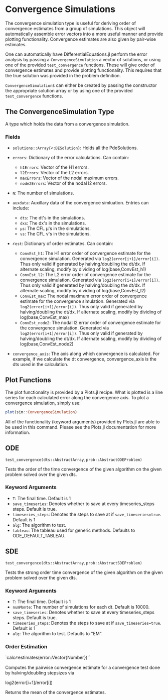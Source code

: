 # Convergence Simulations

The convergence simulation type is useful for deriving order of convergence estimates
from a group of simulations. This object will automatically assemble error vectors
into a more useful manner and provide plotting functionality. Convergence estimates
are also given by pair-wise estimates.

One can automatically have DifferentialEquations.jl perform the error analysis by
passing a `ConvergenceSimulation` a vector of solutions, or using one of the provided
`test_convergence` functions. These will give order of convergence estimates and
provide plotting functionality. This requires that the true solution was provided
in the problem definition.

`ConvergenceSimulation`s can either be created by passing the constructor the
appropriate solution array or by using one of the provided `test_convergence` functions.

## The ConvergenceSimulation Type

A type which holds the data from a convergence simulation.

### Fields

* `solutions::Array{<:DESolution}`: Holds all the PdeSolutions.
* `errors`: Dictionary of the error calculations. Can contain:

    - `h1Errors`: Vector of the H1 errors.
    - `l2Errors`: Vector of the L2 errors.
    - `maxErrors`: Vector of the nodal maximum errors.
    - `node2Errors`: Vector of the nodal l2 errors.

* `N`: The number of simulations.
* `auxdata`: Auxillary data of the convergence simluation. Entries can include:

    - `dts`: The dt's in the simulations.
    - `dxs`: The dx's in the simulations.
    - `μs`: The CFL μ's in the simulations.
    - `νs`: The CFL ν's in the simulations.

* `𝒪est`: Dictionary of order estimates. Can contain:

    - `ConvEst_h1`: The H1 error order of convergence estimate for the convergence simulation.
       Generated via `log2(error[i+1]/error[i])`. Thus only valid if generated by halving/doubling
       the dt/dx. If alternate scaling, modify by dividing of log(base,ConvEst_h1)
    - `ConvEst_l2`: The L2 error order of convergence estimate for the convergence simulation.
       Generated via `log2(error[i+1]/error[i])`. Thus only valid if generated by halving/doubling
       the dt/dx. If alternate scaling, modify by dividing of log(base,ConvEst_l2)
    - `ConvEst_max`: The nodal maximum error order of convergence estimate for the convergence simulation.
       Generated via `log2(error[i+1]/error[i])`. Thus only valid if generated by halving/doubling
       the dt/dx. If alternate scaling, modify by dividing of log(base,ConvEst_max)
    - `ConvEst_node2`: The nodal l2 error order of convergence estimate for the convergence simulation.
       Generated via `log2(error[i+1]/error[i])`. Thus only valid if generated by halving/doubling
       the dt/dx. If alternate scaling, modify by dividing of log(base,ConvEst_node2)

* `convergence_axis`: The axis along which convergence is calculated. For example, if
   we calculate the dt convergence, convergence_axis is the dts used in the calculation.

## Plot Functions

The plot functionality is provided by a Plots.jl recipe. What is plotted is a
line series for each calculated error along the convergence axis. To plot a
convergence simulation, simply use:

```julia
plot(sim::ConvergenceSimulation)
```

All of the functionality (keyword arguments) provided by Plots.jl are able to
be used in this command. Please see the Plots.jl documentation for more information.

## ODE

`test_convergence(dts::AbstractArray,prob::AbstractODEProblem)`

Tests the order of the time convergence of the given algorithm on the given problem
solved over the given dts.

### Keyword Arguments

* `T`: The final time. Default is 1
* `save_timeseries`: Denotes whether to save at every timeseries_steps steps. Default is true.
* `timeseries_steps`: Denotes the steps to save at if `save_timeseries=true`. Default is 1
* `alg`: The algorithm to test.
* `tableau`: The tableau used for generic methods. Defaults to ODE_DEFAULT_TABLEAU.

## SDE

`test_convergence(dts::AbstractArray,prob::AbstractSDEProblem)`

Tests the strong order time convergence of the given algorithm on the given problem
solved over the given dts.

### Keyword Arguments

* `T`: The final time. Default is 1
* `numMonte`: The number of simulations for each dt. Default is 10000.
* `save_timeseries`: Denotes whether to save at every timeseries_steps steps. Default is true.
* `timeseries_steps`: Denotes the steps to save at if `save_timeseries=true`. Default is 1
* `alg`: The algorithm to test. Defaults to "EM".

### Order Estimation

`calc𝒪estimates(error::Vector{Number})``

Computes the pairwise convergence estimate for a convergence test done by
halving/doubling stepsizes via

log2(error[i+1]/error[i])

Returns the mean of the convergence estimates.
